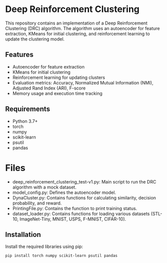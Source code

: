 # Deep Reinforcement Clustering

This repository contains an implementation of a Deep Reinforcement Clustering (DRC) algorithm. The algorithm uses an autoencoder for feature extraction, KMeans for initial clustering, and reinforcement learning to update the clustering model.

## Features

- Autoencoder for feature extraction
- KMeans for initial clustering
- Reinforcement learning for updating clusters
- Evaluation metrics: Accuracy, Normalized Mutual Information (NMI), Adjusted Rand Index (ARI), F-score
- Memory usage and execution time tracking

## Requirements

- Python 3.7+
- torch
- numpy
- scikit-learn
- psutil
- pandas

# Files
-  deep_reinforcement_clustering_test-v1.py: Main script to run the DRC algorithm with a mock dataset.
-  model_config.py: Defines the autoencoder model.
-  DynaCluster.py: Contains functions for calculating similarity, decision probability, and reward.
-  PrintingFile.py: Contains the function to print training status.
-  dataset_loader.py: Contains functions for loading various datasets (STL-10, ImageNet-Tiny, MNIST, USPS, F-MNIST, CIFAR-10).


## Installation

Install the required libraries using pip:

```bash
pip install torch numpy scikit-learn psutil pandas





